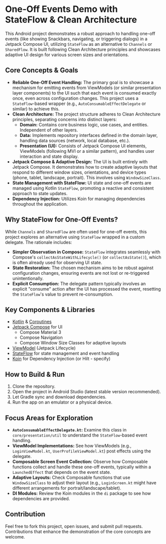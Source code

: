# One-Off Events Demo with StateFlow & Clean Architecture

This Android project demonstrates a robust approach to handling one-off events (like showing Snackbars, navigating, or triggering dialogs) in a Jetpack Compose UI, utilizing `StateFlow` as an alternative to `Channels` or `SharedFlow`. It is built following Clean Architecture principles and showcases adaptive UI design for various screen sizes and orientations.

## Core Concepts & Goals

*   **Reliable One-Off Event Handling:** The primary goal is to showcase a mechanism for emitting events from ViewModels (or similar presentation layer components) to the UI such that each event is consumed exactly once, even across configuration changes. This project uses a `StateFlow`-based wrapper (e.g., `AutoConsumableEffectDelegate` or similar) to achieve this.
*   **Clean Architecture:** The project structure adheres to Clean Architecture principles, separating concerns into distinct layers:
    *   **Domain:** Contains core business logic, use cases, and entities. Independent of other layers.
    *   **Data:** Implements repository interfaces defined in the domain layer, handling data sources (network, local database, etc.).
    *   **Presentation (UI):** Consists of Jetpack Compose UI elements, ViewModels (following MVI or a similar pattern), and handles user interaction and state display.
*   **Jetpack Compose & Adaptive Design:** The UI is built entirely with Jetpack Compose. It demonstrates how to create adaptive layouts that respond to different window sizes, orientations, and device types (phone, tablet, landscape, portrait). This involves using `WindowSizeClass`.
*   **State Management with StateFlow:** UI state and one-off events are managed using Kotlin `StateFlow`, promoting a reactive and consistent approach to state updates.
*   **Dependency Injection:** Utilizes Koin for managing dependencies throughout the application.

## Why StateFlow for One-Off Events?

While `Channels` and `SharedFlow` are often used for one-off events, this project explores an alternative using `StateFlow` wrapped in a custom delegate. The rationale includes:

*   **Simpler Observation in Compose:** `StateFlow` integrates seamlessly with Compose's `collectAsStateWithLifecycle()` (or `collectAsState()`), which is often already used for observing UI state.
*   **State Restoration:** The chosen mechanism aims to be robust against configuration changes, ensuring events are not lost or re-triggered unintentionally.
*   **Explicit Consumption:** The delegate pattern typically involves an explicit "consume" action after the UI has processed the event, resetting the `StateFlow`'s value to prevent re-consumption.

## Key Components & Libraries

*   [Kotlin](https://kotlinlang.org/) & [Coroutines](https://kotlinlang.org/docs/coroutines-overview.html)
*   [Jetpack Compose](https://developer.android.com/jetpack/compose) for UI
    *   Compose Material 3
    *   Compose Navigation
    *   Compose Window Size Classes for adaptive layouts
*   [ViewModel](https://developer.android.com/topic/libraries/architecture/viewmodel) (Jetpack Lifecycle)
*   [StateFlow](https://kotlinlang.org/api/kotlinx.coroutines/kotlinx-coroutines-core/kotlinx.coroutines.flow/-state-flow/) for state management and event handling
*   [Koin](https://insert-koin.io/) for Dependency Injection (or Hilt - specify)

## How to Build & Run

1.  Clone the repository.
2.  Open the project in Android Studio (latest stable version recommended).
3.  Let Gradle sync and download dependencies.
4.  Run the app on an emulator or a physical device.

## Focus Areas for Exploration

*   **`AutoConsumableEffectDelegate.kt`:** Examine this class in `core/presentation/util` to understand the `StateFlow`-based event handling.
*   **ViewModel Implementations:** See how ViewModels (e.g., `LoginViewModel.kt`, `UserProfileViewModel.kt`) post effects using the delegate.
*   **Composable Screen Event Collection:** Observe how Composable functions collect and handle these one-off events, typically within a `LaunchedEffect` that depends on the event state.
*   **Adaptive Layouts:** Check Composable functions that use `WindowSizeClass` to adjust their layout (e.g., `LoginScreen.kt` might have different arrangements for portrait/landscape/tablet).
*   **DI Modules:** Review the Koin modules in the `di` package to see how dependencies are provided.

## Contribution

Feel free to fork this project, open issues, and submit pull requests. Contributions that enhance the demonstration of the core concepts are welcome.